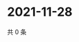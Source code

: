 # 2021-11-28

共 0 条

<!-- BEGIN WEIBO -->
<!-- 最后更新时间 Sun Nov 28 2021 07:12:22 GMT+0800 (China Standard Time) -->

<!-- END WEIBO -->
